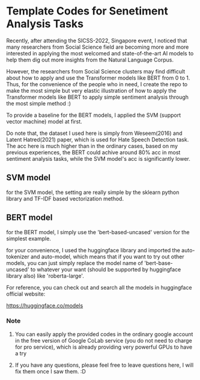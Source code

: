 # Template Codes for Senetiment Analysis Tasks


Recently, after attending the SICSS-2022, Singapore event, I noticed that many researchers from Social Science field are becoming more and more interested in applying the most welcomed and state-of-the-art AI models to help them dig out more insights from the Natural Language Corpus.

However, the researchers from Social Science clusters may find difficult about how to apply and use the Transformer models like BERT from 0 to 1. 
Thus, for the convenience of the people who in need, I create the repo to make the most simple but very elastic illustration of how to apply the Transformer models like BERT to apply simple sentiment analysis through the most simple method :)

To provide a baseline for the BERT models, I applied the SVM (support vector machine) model at first.

Do note that, the dataset I used here is simply from Weseem(2016) and Latent Hatred(2021) paper, which is used for Hate Speech Detection task. The acc here is much higher than in the ordinary cases, based on my previous experiences, the BERT could achive around 80% acc in most sentiment analysis tasks, while the SVM model's acc is significantly lower. 

## SVM model

for the SVM model, the setting are really simple by the sklearn python library and TF-IDF based vectorization method. 

## BERT model

for the BERT model, I simply use the 'bert-based-uncased' version for the simplest example. 

for your convenience, I used the huggingface library and imported the auto-tokenizer and auto-model, which means that if you want to try out other models, you can just simply replace the model name of 'bert-base-uncased' to whatever your want (should be supported by huggingface library also) like 'roberta-large'. 

For reference, you can check out and search all the models in huggingface official website: 

https://huggingface.co/models


### Note

1. You can easily apply the provided codes in the ordinary google account in the free version of Google CoLab service (you do not need to charge for pro service), which is already providing very powerful GPUs to have a try

2. If you have any questions, please feel free to leave questions here, I will fix them once I saw them. :D



